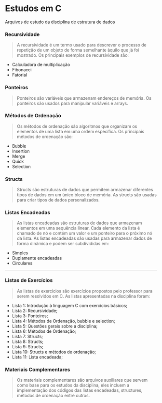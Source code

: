 # Estudos em C
Arquivos de estudo da disciplina de estrutura de dados

### Recursividade
> A recursividade é um termo usado para descrever o processo de repetição de um objeto de forma semelhante àquilo que já foi mostrado. Os principais exemplos de recursividade são:
- Calculadora de multiplicação
- Fibonacci
- Fatorial

### Ponteiros
> Ponteiros são variáveis que armazenam endereços de memória. Os ponteiros são usados para manipular variáveis e arrays.

### Métodos de Ordenação
> Os métodos de ordenação são algoritmos que organizam os elementos de uma lista em uma ordem específica. Os principais métodos de ordenação são:
- Bubble
- Insertion
- Merge
- Quick
- Selection

### Structs
> Structs são estruturas de dados que permitem armazenar diferentes tipos de dados em um único bloco de memória. As structs são usadas para criar tipos de dados personalizados.

### Listas Encadeadas
> As listas encadeadas são estruturas de dados que armazenam elementos em uma sequência linear. Cada elemento da lista é chamado de nó e contém um valor e um ponteiro para o próximo nó da lista. As listas encadeadas são usadas para armazenar dados de forma dinâmica e podem ser subdivididas em:
- Simples
- Duplamente encadeadas
- Circulares

---
### Listas de Exercícios
> As listas de exercícios são exercícios propostos pelo professor para serem resolvidos em C. As listas apresentadas na disciplina foram:
- Lista 1: Introdução à linguagem C com exercícios básicos;
- Lista 2: Recursividade;
- Lista 3: Ponteiros;
- Lista 4: Métodos de Ordenação, bubble e selection;
- Lista 5: Questões gerais sobre a disciplina;
- Lista 6: Métodos de Ordenação;
- Lista 7: Structs;
- Lista 8: Structs;
- Lista 9: Structs;
- Lista 10: Structs e métodos de ordenação;
- Lista 11: Lista encadeada;

### Materiais Complementares
> Os materiais complementares são arquivos auxiliares que servem como base para os estudos da disciplina, eles incluem a implementação dos códigos das listas encadeadas, structures, métodos de ordenação entre outros.